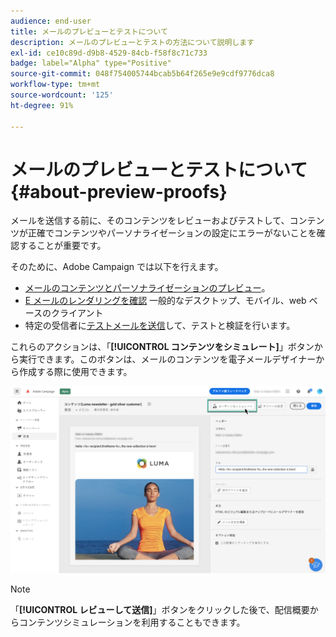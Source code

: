 ```yaml
---
audience: end-user
title: メールのプレビューとテストについて
description: メールのプレビューとテストの方法について説明します
exl-id: ce10c89d-d9b8-4529-84cb-f58f8c71c733
badge: label="Alpha" type="Positive"
source-git-commit: 048f754005744bcab5b64f265e9e9cdf9776dca8
workflow-type: tm+mt
source-wordcount: '125'
ht-degree: 91%

---
```


# メールのプレビューとテストについて {#about-preview-proofs}

メールを送信する前に、そのコンテンツをレビューおよびテストして、コンテンツが正確でコンテンツやパーソナライゼーションの設定にエラーがないことを確認することが重要です。

そのために、Adobe Campaign では以下を行えます。

* [メールのコンテンツとパーソナライゼーションのプレビュー](preview-content.md)。
* [E メールのレンダリングを確認](#rendering) 一般的なデスクトップ、モバイル、web ベースのクライアント
* 特定の受信者に[テストメールを送信](proofs.md)して、テストと検証を行います。

これらのアクションは、「**[!UICONTROL コンテンツをシミュレート]**」ボタンから実行できます。このボタンは、メールのコンテンツを電子メールデザイナーから作成する際に使用できます。

![](assets/simulate.png)

>[!NOTE]
>
>「**[!UICONTROL レビューして送信]**」ボタンをクリックした後で、配信概要からコンテンツシミュレーションを利用することもできます。
